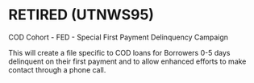 # RETIRED (UTNWS95)
COD Cohort - FED - Special First Payment Delinquency Campaign

This will create a file specific to COD loans for Borrowers 0-5 days delinquent on their first payment and to allow enhanced efforts to make contact through a phone call.
